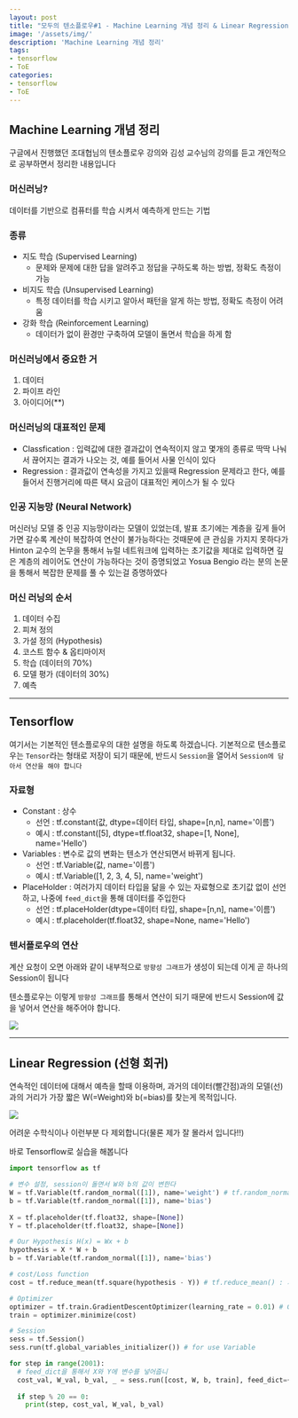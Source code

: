 ```yaml
---
layout: post
title: "모두의 텐소플로우#1 - Machine Learning 개념 정리 & Linear Regression"
image: '/assets/img/'
description: 'Machine Learning 개념 정리'
tags:
- tensorflow
- ToE
categories:
- tensorflow
- ToE
---
```



## Machine Learning 개념 정리

구글에서 진행했던 조대협님의 텐소플로우 강의와 김성 교수님의 강의를 듣고 개인적으로 공부하면서 정리한 내용입니다

### 머신러닝?

데이터를 기반으로 컴퓨터를 학습 시켜서 예측하게 만드는 기법

### 종류

- 지도 학습 (Supervised Learning)
    - 문제와 문제에 대한 답을 알려주고 정답을 구하도록 하는 방법, 정확도 측정이 가능
- 비지도 학습 (Unsupervised Learning)
    - 특정 데이터를 학습 시키고 알아서 패턴을 알게 하는 방법, 정확도 측정이 어려움
- 강화 학습 (Reinforcement Learning)
    - 데이터가 없이 환경만 구축하여 모델이 돌면서 학습을 하게 함
    

### 머신러닝에서 중요한 거

1. 데이터
2. 파이프 라인
3. 아이디어(**)


### 머신러닝의 대표적인 문제

- Classfication : 입력값에 대한 결과값이 연속적이지 않고 몇개의 종류로 딱딱 나눠서 끊어지는 결과가 나오는 것, 예를 들어서 사물 인식이 있다
- Regression : 결과값이 연속성을 가지고 있을때 Regression 문제라고 한다, 예를 들어서 진행거리에 따른 택시 요금이 대표적인 케이스가 될 수 있다


### 인공 지능망 (Neural Network)

머신러닝 모델 중 인공 지능망이라는 모델이 있었는데, 발표 초기에는 계층을 깊게 들어가면 갈수록 계산이 복잡하여 연산이 불가능하다는 것때문에
큰 관심을 가지지 못하다가 Hinton 교수의 논무을 통해서 뉴럴 네트워크에 입력하는 초기값을 제대로 입력하면 깊은 계층의 레이어도 연산이
가능하다는 것이 증명되었고 Yosua Bengio 라는 분의 논문을 통해서 복잡한 문제를 풀 수 있는걸 증명하였다


### 머신 러닝의 순서

1. 데이터 수집 
2. 피쳐 정의
3. 가설 정의 (Hypothesis)
4. 코스트 함수 & 옵티마이저
5. 학습 (데이터의 70%)
6. 모델 평가 (데이터의 30%)
6. 예측

---


## Tensorflow

여기서는 기본적인 텐소플로우의 대한 설명을 하도록 하겠습니다. 기본적으로 텐소플로우는 `Tensor`라는 형태로 저장이 되기 때문에,
반드시 `Session`을 열어서 `Session에 담아서 연산을 해야 합니다` 

### 자료형

- Constant : 상수
    - 선언 : tf.constant(값, dtype=데이터 타입, shape=[n,n], name='이름')
    - 예시 : tf.constant([5], dtype=tf.float32, shape=[1, None], name='Hello')
- Variables : 변수로 값의 변화는 텐소가 연산되면서 바뀌게 됩니다.
    - 선언 : tf.Variable(값, name='이름')
    - 예시 : tf.Variable([1, 2, 3, 4, 5], name='weight')
- PlaceHolder : 여러가지 데이터 타입을 닮을 수 있는 자료형으로 초기값 없이 선언하고, 나중에 `feed_dict`을 통해 데이터를 주입한다
    - 선언 : tf.placeHolder(dtype=데이터 타입, shape=[n,n], name='이름')
    - 예시 : tf.placeholder(tf.float32, shape=None, name='Hello')
    

### 텐서플로우의 연산

계산 요청이 오면 아래와 같이 내부적으로 `방향성 그래프`가 생성이 되는데 이게 곧 하나의 Session이 됩니다

텐소플로우는 이렇게 `방향성 그래프`를 통해서 연산이 되기 때문에 반드시 Session에 값을 넣어서 연산을 해주어야 합니다.

![](https://cdn-images-1.medium.com/max/1600/1*e3O1NudNNly4YLwETaPzEw.png)


---

## Linear Regression (선형 회귀)

연속적인 데이터에 대해서 예측을 할때 이용하며, 과거의 데이터(빨간점)과의 모델(선)과의 거리가 가장 짧은 W(=Weight)와 b(=bias)를 찾는게 목적입니다.

![](https://upload.wikimedia.org/wikipedia/commons/thumb/e/e9/Thiel-Sen_estimator.svg/1920px-Thiel-Sen_estimator.svg.png)

어려운 수학식이나 이런부분 다 제외합니다(물론 제가 잘 몰라서 입니다!!)

바로 Tensorflow로 실습을 해봅니다

```python
import tensorflow as tf

# 변수 설정, session이 돌면서 W와 b의 값이 변한다
W = tf.Variable(tf.random_normal([1]), name='weight') # tf.random_normal() : 정규분포를 따르는 난수로 텐서를 생성
b = tf.Variable(tf.random_normal([1]), name='bias')
 
X = tf.placeholder(tf.float32, shape=[None])
Y = tf.placeholder(tf.float32, shape=[None])

# Our Hypothesis H(x) = Wx + b
hypothesis = X * W + b
b = tf.Variable(tf.random_normal([1]), name='bias')

# cost/Loss function
cost = tf.reduce_mean(tf.square(hypothesis - Y)) # tf.reduce_mean() : 지정한 차원을 따라 평균을 계산

# Optimizer
optimizer = tf.train.GradientDescentOptimizer(learning_rate = 0.01) # GradientDescent 알고리즘을 이용하여 최소화 / learning_rate는 기울기가 이동하는 크기
train = optimizer.minimize(cost)

# Session
sess = tf.Session()
sess.run(tf.global_variables_initializer()) # for use Variable

for step in range(2001):
  # feed_dict을 통해서 X와 Y에 변수를 넣어줍니
  cost_val, W_val, b_val, _ = sess.run([cost, W, b, train], feed_dict={X: [1, 2, 3, 4, 5], Y: [2.1, 3.1, 4.1, 5.1, 6.1]})
  
  if step % 20 == 0:
    print(step, cost_val, W_val, b_val)
    
```



